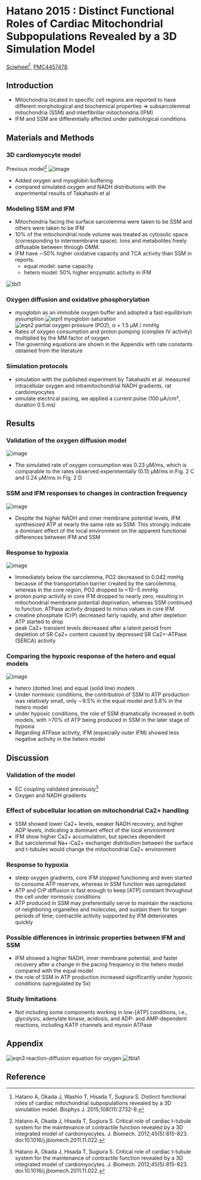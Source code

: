 # Hatano 2015 : Distinct Functional Roles of Cardiac Mitochondrial Subpopulations Revealed by a 3D Simulation Model


[Sciwheel](https://sciwheel.com/work/#/items/3609754)[^Hatano2015], [PMC4457478](https://www.ncbi.nlm.nih.gov/pmc/articles/PMC4457478/).

<!--more-->

## Introduction
* Mitochondria located in specific cell regions are reported to have different morphological and biochemical properties => subsarcolemmal mitochondria (SSM) and interfibrillar mitochondria (IFM)
* IFM and SSM are differentially affected under pathological conditions

## Materials and Methods
### 3D cardiomyocyte model
Previous model[^Hatano2012]
![image](https://user-images.githubusercontent.com/40054455/123205297-33b80380-d4ec-11eb-9ae0-50feda0f2d86.png)
* Added oxygen and myoglobin buffering
* compared simulated oxygen and NADH distributions with the experimental results of Takahashi et al

### Modeling SSM and IFM
* Mitochondria facing the surface sarcolemma were taken to be SSM and others were taken to be IFM
* 10% of the mitochondrial node volume was treated as cytosolic space (corresponding to intermembrane space). Ions and metabolites freely diffusable between through OMM.
* IFM have ∼50% higher oxidative capacity and TCA activity than SSM in reports.
    * equal model: same capacity
    * hetero model: 50% higher enzymatic activity in IFM

![tbl1](https://user-images.githubusercontent.com/40054455/86618472-8d79a200-bfeb-11ea-8d33-41d97829b630.png)

### Oxygen diffusion and oxidative phosphorylation
* myoglobin as an immobile oxygen buffer and adopted a fast equilibrium assumption
  ![eqn1 myoglobin saturation](https://user-images.githubusercontent.com/40054455/86618462-8b174800-bfeb-11ea-840a-39791951b1ea.png)
  ![eqn2 partial oxygen pressure (PO2)](https://user-images.githubusercontent.com/40054455/86618467-8c487500-bfeb-11ea-8733-f9b5d17dd101.png), α = 1.5 μM / mmHg
* Rates of oxygen consumption and proton pumping (complex IV activity) multiplied by the MM factor of oxygen.
* The governing equations are shown in the Appendix with rate constants obtained from the literature
### Simulation protocols
* simulation with the published experiment by Takahashi et al. measured intracellular oxygen and intramitochondrial NADH gradients. rat cardiomyocytes
* simulate electrical pacing, we applied a current pulse (100 μA/cm², duration 0.5 ms)

## Results
### Validation of the oxygen diffusion model
![image](https://user-images.githubusercontent.com/40054455/123205237-197e2580-d4ec-11eb-988f-e348eaf8f41a.png)
* The simulated rate of oxygen consumption was 0.23 μM/ms, which is comparable to the rates observed experimentally (0.15 μM/ms in Fig. 2 C and 0.24 μM/ms in Fig. 2 D

### SSM and IFM responses to changes in contraction frequency
![image](https://user-images.githubusercontent.com/40054455/123205349-4af6f100-d4ec-11eb-8d83-70f8b9d4c121.png)
* Despite the higher NADH and inner membrane potential levels, IFM synthesized ATP at nearly the same rate as SSM. This strongly indicate a dominant effect of the local environment on the apparent functional differences between IFM and SSM

### Response to hypoxia
![image](https://user-images.githubusercontent.com/40054455/123205320-3f0b2f00-d4ec-11eb-9c5e-9f125ef3062e.png)
* Immediately below the sarcolemma, PO2 decreased to 0.042 mmHg because of the transportation barrier created by the sarcolemma, whereas in the core region, PO2 dropped to <10−5 mmHg
* proton pump activity in core IFM dropped to nearly zero, resulting in mitochondrial membrane potential deprivation, whereas SSM continued to function. ATPase activity dropped to minus values in core IFM
* creatine phosphate (CrP) decreased fairly rapidly, and after depletion ATP started to drop
* peak Ca2+ transient levels decreased after a latent peroid from depletion of SR Ca2+ content caused by depressed SR Ca2+-ATPase (SERCA) activity
### Comparing the hypoxic response of the hetero and equal models
![image](https://user-images.githubusercontent.com/40054455/123205358-4df1e180-d4ec-11eb-9dbd-845946b4764d.png)
* hetero (dotted line) and equal (solid line) models
* Under normoxic conditions, the contribution of SSM to ATP production was relatively small, only ∼9.5% in the equal model and 5.8% in the hetero model
* under hypoxic conditions, the role of SSM dramatically increased in both models, with >70% of ATP being produced in SSM in the later stage of hypoxia
* Regarding ATPase activity, IFM (especially outer IFM) showed less negative activity in the hetero model

## Discussion
### Validation of the model
* EC coupling validated previously[^Hatano2012]
* Oxygen and NADH gradients
### Effect of subcellular location on mitochondrial Ca2+ handling
* SSM showed lower Ca2+ levels, weaker NADH recovery, and higher ADP levels, indicating a dominant effect of the local environment
* IFM show higher Ca2+ accumulation, but species dependent
* But sarcolemmal Na+-Ca2+ exchanger distribution between the surface and t-tubules would change the mitochondrial Ca2+ environment
### Response to hypoxia
* steep oxygen gradients, core IFM stopped functioning and even started to consume ATP reserves, whereas in SSM function was upregulated
* ATP and CrP diffusion is fast enough to keep [ATP] constant throughout the cell under normoxic conditions
* ATP produced in SSM may preferentially serve to maintain the reactions of neighboring organelles and molecules, and sustain them for longer periods of time; contractile activity supported by IFM deteriorates quickly
### Possible differences in intrinsic properties between IFM and SSM
* IFM showed a higher NADH, inner membrane potential, and faster recovery after a change in the pacing frequency in the hetero model compared with the equal model
* the role of SSM in ATP production increased significantly under hypoxic conditions (upregulated by 5x)
### Study limitations
* Not including some components working in low-[ATP] conditions, i.e., glycolysis, adenylate kinase, acidosis, and ADP- and AMP-dependent reactions, including KATP channels and myosin ATPase
## Appendix
![eqn3 reaction-diffusion equation for oxygen](https://user-images.githubusercontent.com/40054455/86618469-8ce10b80-bfeb-11ea-8e27-962915f9f10d.png)
![tbla1](https://user-images.githubusercontent.com/40054455/86618474-8d79a200-bfeb-11ea-8fad-00819614d18f.png)

## Reference

[^Hatano2015]: Hatano A, Okada J, Washio T, Hisada T, Sugiura S. Distinct functional roles of cardiac mitochondrial subpopulations revealed by a 3D simulation model. Biophys J. 2015;108(11):2732-9.

[^Hatano2012]: Hatano A, Okada J, Hisada T, Sugiura S. Critical role of cardiac t-tubule system for the maintenance of contractile function revealed by a 3D integrated model of cardiomyocytes. J. Biomech. 2012;45(5):815-823. doi:10.1016/j.jbiomech.2011.11.022.

